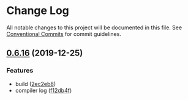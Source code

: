 # Change Log

All notable changes to this project will be documented in this file.
See [Conventional Commits](https://conventionalcommits.org) for commit guidelines.

## [0.6.16](https://github.com/ez-fe/ez/compare/v0.6.15...v0.6.16) (2019-12-25)


### Features

* build ([2ec2eb8](https://github.com/ez-fe/ez/commit/2ec2eb8f5124e825c5d3c5e1bbcb3177d37c518a))
* compiler log ([f12db4f](https://github.com/ez-fe/ez/commit/f12db4fe4dcb8d2b8346c8d544c21a1b122111a5))
